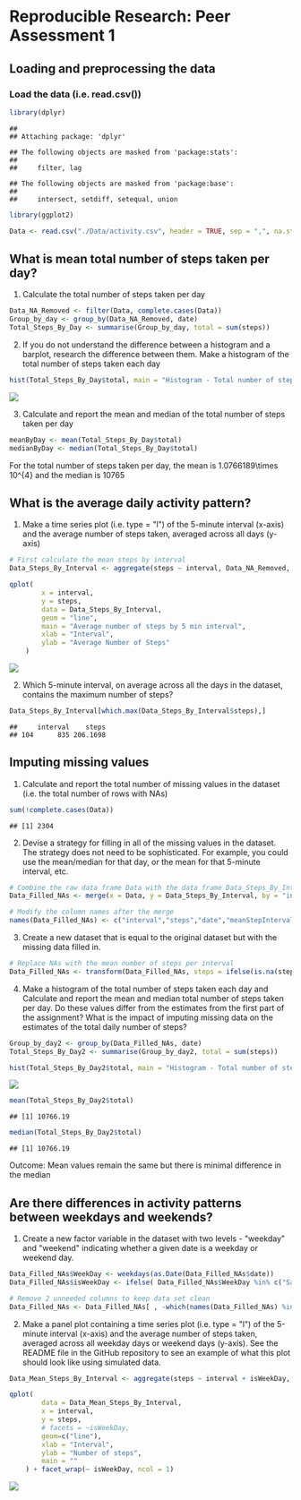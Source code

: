 # Reproducible Research: Peer Assessment 1


## Loading and preprocessing the data

### Load the data (i.e. read.csv())


```r
library(dplyr)
```

```
## 
## Attaching package: 'dplyr'
```

```
## The following objects are masked from 'package:stats':
## 
##     filter, lag
```

```
## The following objects are masked from 'package:base':
## 
##     intersect, setdiff, setequal, union
```

```r
library(ggplot2)

Data <- read.csv("./Data/activity.csv", header = TRUE, sep = ",", na.strings = "NA")
```

## What is mean total number of steps taken per day?

1. Calculate the total number of steps taken per day


```r
Data_NA_Removed <- filter(Data, complete.cases(Data))
Group_by_day <- group_by(Data_NA_Removed, date)
Total_Steps_By_Day <- summarise(Group_by_day, total = sum(steps))
```

2. If you do not understand the difference between a histogram and a barplot, research the difference between them. Make a histogram of the total number of steps taken each day


```r
hist(Total_Steps_By_Day$total, main = "Histogram - Total number of steps per day", xlab = "Number of steps")
```

![](PA1_template_files/figure-html/unnamed-chunk-3-1.png)<!-- -->

3. Calculate and report the mean and median of the total number of steps taken per day


```r
meanByDay <- mean(Total_Steps_By_Day$total)
medianByDay <- median(Total_Steps_By_Day$total)
```

For the total number of steps taken per day, the mean is 1.0766189\times 10^{4} and the median is 10765

## What is the average daily activity pattern?

1. Make a time series plot (i.e. type = "l") of the 5-minute interval (x-axis) and the average number of steps taken, averaged across all days (y-axis)


```r
# First calculate the mean steps by interval
Data_Steps_By_Interval <- aggregate(steps ~ interval, Data_NA_Removed, mean)

qplot(
        x = interval, 
        y = steps, 
        data = Data_Steps_By_Interval, 
        geom = "line", 
        main = "Average number of steps by 5 min interval",
        xlab = "Interval",
        ylab = "Average Number of Steps"
    )
```

![](PA1_template_files/figure-html/unnamed-chunk-5-1.png)<!-- -->

2. Which 5-minute interval, on average across all the days in the dataset, contains the maximum number of steps?


```r
Data_Steps_By_Interval[which.max(Data_Steps_By_Interval$steps),]
```

```
##     interval    steps
## 104      835 206.1698
```

## Imputing missing values

1. Calculate and report the total number of missing values in the dataset (i.e. the total number of rows with NAs)


```r
sum(!complete.cases(Data))
```

```
## [1] 2304
```

2. Devise a strategy for filling in all of the missing values in the dataset. The strategy does not need to be sophisticated. For example, you could use the mean/median for that day, or the mean for that 5-minute interval, etc.


```r
# Combine the raw data frame Data with the data frame Data_Steps_By_Interval (above) having with mean number of steps per interval
Data_Filled_NAs <- merge(x = Data, y = Data_Steps_By_Interval, by = "interval")

# Modify the column names after the merge
names(Data_Filled_NAs) <- c("interval","steps","date","meanStepInterval")
```

3. Create a new dataset that is equal to the original dataset but with the missing data filled in.


```r
# Replace NAs with the mean number of steps per interval
Data_Filled_NAs <- transform(Data_Filled_NAs, steps = ifelse(is.na(steps), meanStepInterval, steps))
```

4. Make a histogram of the total number of steps taken each day and Calculate and report the mean and median total number of steps taken per day. Do these values differ from the estimates from the first part of the assignment? What is the impact of imputing missing data on the estimates of the total daily number of steps?


```r
Group_by_day2 <- group_by(Data_Filled_NAs, date)
Total_Steps_By_Day2 <- summarise(Group_by_day2, total = sum(steps))

hist(Total_Steps_By_Day2$total, main = "Histogram - Total number of steps per day (NAs replaced)", xlab = "Number of steps")
```

![](PA1_template_files/figure-html/unnamed-chunk-10-1.png)<!-- -->

```r
mean(Total_Steps_By_Day2$total)
```

```
## [1] 10766.19
```

```r
median(Total_Steps_By_Day2$total)
```

```
## [1] 10766.19
```

Outcome: Mean values remain the same but there is minimal difference in the median

## Are there differences in activity patterns between weekdays and weekends?

1. Create a new factor variable in the dataset with two levels - "weekday" and "weekend" indicating whether a given date is a weekday or weekend day.


```r
Data_Filled_NAs$WeekDay <- weekdays(as.Date(Data_Filled_NAs$date))
Data_Filled_NAs$isWeekDay <- ifelse( Data_Filled_NAs$WeekDay %in% c("Saturday","Sunday"), "Weekend", "Weekday")

# Remove 2 unneeded columns to keep data set clean
Data_Filled_NAs <- Data_Filled_NAs[ , -which(names(Data_Filled_NAs) %in% c("meanStepInterval","WeekDay"))]
```

2. Make a panel plot containing a time series plot (i.e. type = "l") of the 5-minute interval (x-axis) and the average number of steps taken, averaged across all weekday days or weekend days (y-axis). See the README file in the GitHub repository to see an example of what this plot should look like using simulated data.


```r
Data_Mean_Steps_By_Interval <- aggregate(steps ~ interval + isWeekDay, Data_Filled_NAs, mean)

qplot(
        data = Data_Mean_Steps_By_Interval, 
        x = interval, 
        y = steps, 
        # facets = ~isWeekDay,
        geom=c("line"),
        xlab = "Interval", 
        ylab = "Number of steps", 
        main = ""
    ) + facet_wrap(~ isWeekDay, ncol = 1)
```

![](PA1_template_files/figure-html/unnamed-chunk-12-1.png)<!-- -->

